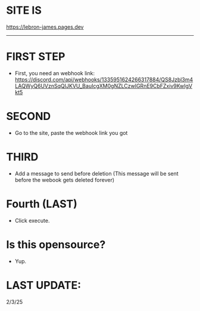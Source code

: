 # SITE IS
https://lebron-james.pages.dev

_____________________
# FIRST STEP
- First, you need an webhook link:
https://discord.com/api/webhooks/1335951624266317884/QS8Jzbl3m4LAQWyQ6UVznSqQIJKVU_BauIcgXM0gNZLCzwIGRnE9CbFZxiv9KwIgVkt5

# SECOND 
- Go to the site, paste the webhook link you got

# THIRD
- Add a message to send before deletion (This message will be sent before the webook gets deleted forever)

# Fourth (LAST)
- Click execute.







# Is this opensource?
- Yup.

# LAST UPDATE:
2/3/25

